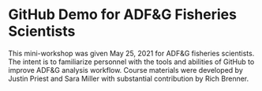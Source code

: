 # GitHub Demo for ADF&G Fisheries Scientists

This mini-workshop was given May 25, 2021 for ADF&G fisheries scientists. The intent is to familiarize personnel with the tools and abilities of GitHub to improve ADF&G analysis workflow. 
Course materials were developed by Justin Priest and Sara Miller with substantial contribution by Rich Brenner. 